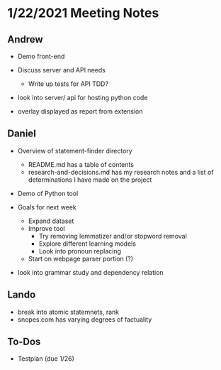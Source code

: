 # 1/22/2021 Meeting Notes


## Andrew
- Demo front-end
- Discuss server and API needs
  - Write up tests for API TDD?

- look into server/ api for hosting python code
- overlay displayed as report from extension

## Daniel
- Overview of statement-finder directory
    - README.md has a table of contents
    - research-and-decisions.md has my research notes and a list of determinations I have made on the project
- Demo of Python tool
- Goals for next week
    - Expand dataset
    - Improve tool
        - Try removing lemmatizer and/or stopword removal
        - Explore different learning models
        - Look into pronoun replacing
    - Start on webpage parser portion (?)

- look into grammar study and dependency relation

## Lando
- break into atomic statemnets, rank
- snopes.com has varying degrees of factuality

## To-Dos
- Testplan (due 1/26)
